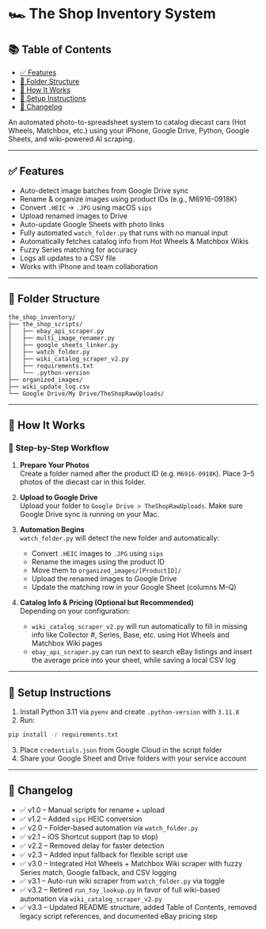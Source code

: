 # 🏎️ The Shop Inventory System

## 📚 Table of Contents

- [✅ Features](#-features)
- [📁 Folder Structure](#-folder-structure)
- [🚀 How It Works](#-how-it-works)
- [🔧 Setup Instructions](#-setup-instructions)
- [📌 Changelog](#-changelog)

An automated photo-to-spreadsheet system to catalog diecast cars (Hot Wheels, Matchbox, etc.) using your iPhone, Google Drive, Python, Google Sheets, and wiki-powered AI scraping.

---

## ✅ Features

- Auto-detect image batches from Google Drive sync
- Rename & organize images using product IDs (e.g., M6916-0918K)
- Convert `.HEIC` → `.JPG` using macOS `sips`
- Upload renamed images to Drive
- Auto-update Google Sheets with photo links
- Fully automated `watch_folder.py` that runs with no manual input
- Automatically fetches catalog info from Hot Wheels & Matchbox Wikis
- Fuzzy Series matching for accuracy
- Logs all updates to a CSV file
- Works with iPhone and team collaboration

---

## 📁 Folder Structure

```
the_shop_inventory/
├── the_shop_scripts/
│   ├── ebay_api_scraper.py
│   ├── multi_image_renamer.py
│   ├── google_sheets_linker.py
│   ├── watch_folder.py
│   ├── wiki_catalog_scraper_v2.py
│   ├── requirements.txt
│   └── .python-version
├── organized_images/
├── wiki_update_log.csv
└── Google Drive/My Drive/TheShopRawUploads/
```

---

## 🚀 How It Works

### 🧾 Step-by-Step Workflow

1. **Prepare Your Photos**  
   Create a folder named after the product ID (e.g. `M6916-0918K`). Place 3–5 photos of the diecast car in this folder.

2. **Upload to Google Drive**  
   Upload your folder to `Google Drive > TheShopRawUploads`. Make sure Google Drive sync is running on your Mac.

3. **Automation Begins**  
   `watch_folder.py` will detect the new folder and automatically:
   - Convert `.HEIC` images to `.JPG` using `sips`
   - Rename the images using the product ID
   - Move them to `organized_images/[ProductID]/`
   - Upload the renamed images to Google Drive
   - Update the matching row in your Google Sheet (columns M–Q)

4. **Catalog Info & Pricing (Optional but Recommended)**  
   Depending on your configuration:
   - `wiki_catalog_scraper_v2.py` will run automatically to fill in missing info like Collector #, Series, Base, etc. using Hot Wheels and Matchbox Wiki pages
   - `ebay_api_scraper.py` can run next to search eBay listings and insert the average price into your sheet, while saving a local CSV log

---

## 🔧 Setup Instructions

1. Install Python 3.11 via `pyenv` and create `.python-version` with `3.11.8`
2. Run:
```bash
pip install -r requirements.txt
```
3. Place `credentials.json` from Google Cloud in the script folder
4. Share your Google Sheet and Drive folders with your service account

---

## 📌 Changelog


- ✅ v1.0 – Manual scripts for rename + upload
- ✅ v1.2 – Added `sips` HEIC conversion
- ✅ v2.0 – Folder-based automation via `watch_folder.py`
- ✅ v2.1 – iOS Shortcut support (tap to stop)
- ✅ v2.2 – Removed delay for faster detection
- ✅ v2.3 – Added input fallback for flexible script use
- ✅ v3.0 – Integrated Hot Wheels + Matchbox Wiki scraper with fuzzy Series match, Google fallback, and CSV logging
- ✅ v3.1 – Auto-run wiki scraper from `watch_folder.py` via toggle
- ✅ v3.2 – Retired `run_toy_lookup.py` in favor of full wiki-based automation via `wiki_catalog_scraper_v2.py`
- ✅ v3.3 – Updated README structure, added Table of Contents, removed legacy script references, and documented eBay pricing step